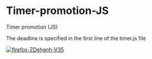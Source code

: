 # Timer-promotion-JS
Timer promotion (JS)

The deadline is specified in the first line of the timer.js file

<a href="https://ibb.co/FwJrHPg"><img src="https://i.ibb.co/yy5943W/firefox-ZDehgnh-V35.png" alt="firefox-ZDehgnh-V35" border="0"></a>
